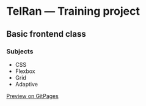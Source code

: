 # TelRan — Training project

## Basic frontend class

### Subjects

- CSS
- Flexbox
- Grid
- Adaptive

[Preview on GitPages](https://kolya-ya.github.io/TelRan-HomeWork/youami)
